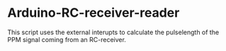 # Arduino-RC-receiver-reader
This script uses the external interupts to calculate the pulselength of the PPM signal coming from an RC-receiver.
